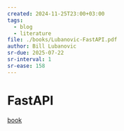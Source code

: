 ```yaml
---
created: 2024-11-25T23:00+03:00
tags:
  - blog
  - literature
file: ./books/Lubanovic-FastAPI.pdf
author: Bill Lubanovic
sr-due: 2025-07-22
sr-interval: 1
sr-ease: 158
---
```


# FastAPI

[book](./books/Lubanovic-FastAPI.pdf)

